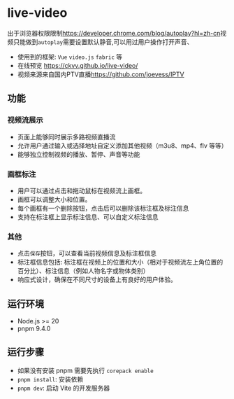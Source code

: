 # live-video

出于浏览器权限限制<https://developer.chrome.com/blog/autoplay?hl=zh-cn>视频只能做到`autoplay`需要设置默认静音,可以用过用户操作打开声音、

+ 使用到的框架: `Vue` `video.js` `fabric` 等
+ 在线预览 <https://ckvv.github.io/live-video/>
+ 视频来源来自国内PTV直播<https://github.com/joevess/IPTV>

## 功能

### 视频流展示

+ 页面上能够同时展示多路视频直播流
+ 允许用户通过输入或选择地址自定义添加其他视频（m3u8、mp4、flv 等等）
+ 能够独立控制视频的播放、暂停、声音等功能

### 画框标注

+ 用户可以通过点击和拖动鼠标在视频流上画框。
+ 画框可以调整大小和位置。
+ 每个画框有一个删除按钮，点击后可以删除该标注框及标注信息
+ 支持在标注框上显示标注信息、可以自定义标注信息

### 其他

+ 点击`保存`按钮，可以查看当前视频信息及标注框信息
+ 标注框信息包括: 标注框在视频上的位置和大小（相对于视频流左上角位置的百分比）、标注信息（例如人物名字或物体类别）
+ 响应式设计，确保在不同尺寸的设备上有良好的用户体验。

## 运行环境

+ Node.js >= 20
+ pnpm 9.4.0

## 运行步骤

+ 如果没有安装 pnpm 需要先执行 `corepack enable`
+ `pnpm install`: 安装依赖
+ `pnpm dev`: 启动 Vite 的开发服务器
